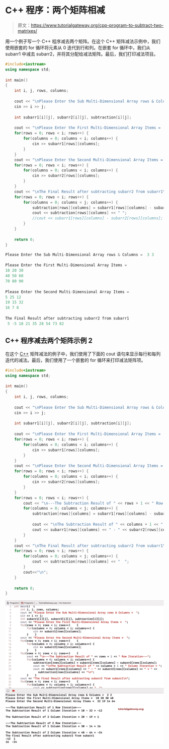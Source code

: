 # C++ 程序：两个矩阵相减

> 原文：<https://www.tutorialgateway.org/cpp-program-to-subtract-two-matrixes/>

用一个例子写一个 C++ 程序减去两个矩阵。在这个 C++ 矩阵减法示例中，我们使用嵌套的 for 循环将元素从 0 迭代到行和列。在嵌套 for 循环中，我们从 subarr1 中减去 subarr2，并将其分配给减法矩阵。最后，我们打印减法项目。

```cpp
#include<iostream>
using namespace std;

int main()
{
	int i, j, rows, columns;

	cout << "\nPlease Enter the Sub Multi-Dimensional Array rows & Columns =  ";
	cin >> i >> j;

	int subarr1[i][j], subarr2[i][j], subtraction[i][j];

	cout << "\nPlease Enter the First Multi-Dimensional Array Items =  ";
	for(rows = 0; rows < i; rows++)	{
		for(columns = 0; columns < i; columns++) {
			cin >> subarr1[rows][columns];
		}		
	}	
	cout << "\nPlease Enter the Second Multi-Dimensional Array Items =  ";
	for(rows = 0; rows < i; rows++)	{
		for(columns = 0; columns < i; columns++) {
			cin >> subarr2[rows][columns];
		}		
	}
	cout << "\nThe Final Result after subtracting subarr2 from subarr1\n ";
	for(rows = 0; rows < i; rows++)	{
		for(columns = 0; columns < j; columns++) {
			subtraction[rows][columns] = subarr1[rows][columns] - subarr2[rows][columns];
			cout << subtraction[rows][columns] << " ";
			//cout << subarr1[rows][columns] - subarr2[rows][columns];
		}
	}

 	return 0;
}
```

```cpp
Please Enter the Sub Multi-Dimensional Array rows & Columns =  3 3

Please Enter the First Multi-Dimensional Array Items =  
10 20 30
40 50 60
70 80 90

Please Enter the Second Multi-Dimensional Array Items =  
5 25 12
19 15 32
16 7 8

The Final Result after subtracting subarr2 from subarr1
 5 -5 18 21 35 28 54 73 82
```

## C++ 程序减去两个矩阵示例 2

在这个 [C++](https://www.tutorialgateway.org/cpp-programs/) 矩阵减法的例子中，我们使用了下面的 cout 语句来显示每行和每列迭代的减法。最后，我们使用了一个嵌套的 for 循环来打印减法矩阵项。

```cpp
#include<iostream>
using namespace std;

int main()
{
	int i, j, rows, columns;

	cout << "\nPlease Enter the Sub Multi-Dimensional Array rows & Columns =  ";
	cin >> i >> j;

	int subarr1[i][j], subarr2[i][j], subtraction[i][j];

	cout << "\nPlease Enter the First Multi-Dimensional Array Items =  ";
	for(rows = 0; rows < i; rows++)	{
		for(columns = 0; columns < i; columns++) {
			cin >> subarr1[rows][columns];
		}		
	}	
	cout << "\nPlease Enter the Second Multi-Dimensional Array Items =  ";
	for(rows = 0; rows < i; rows++)	{
		for(columns = 0; columns < i; columns++) {
			cin >> subarr2[rows][columns];
		}		
	}
	for(rows = 0; rows < i; rows++)	{
		cout << "\n---The Subtraction Result of " << rows + 1 << " Row Iteration---\n";
		for(columns = 0; columns < j; columns++) {
			subtraction[rows][columns] = subarr1[rows][columns] - subarr2[rows][columns];

			cout << "\nThe Subtraction Result of " << columns + 1 << " Column Iteration = ";
			cout << subarr1[rows][columns] << " - " << subarr2[rows][columns] << " = " << subtraction[rows][columns] << "\n";
		}
	}
	cout << "\nThe Final Result after subtracting subarr2 from subarr1\n ";
	for(rows = 0; rows < i; rows++)	{
		for(columns = 0; columns < j; columns++) {
			cout << subtraction[rows][columns] << "  ";
		}
		cout<<"\n";
	}

 	return 0;
}
```

![C++ Program to Subtract two Matrixes 2](img/f0a4f671da15ac0c496aade28da7e657.png)